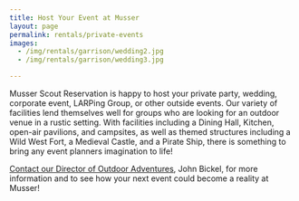 ```yaml
---
title: Host Your Event at Musser
layout: page
permalink: rentals/private-events
images:
  - /img/rentals/garrison/wedding2.jpg
  - /img/rentals/garrison/wedding3.jpg

---
```


Musser Scout Reservation is happy to host your private party, wedding, corporate event, LARPing Group, or other outside events. Our variety of facilities lend themselves well for groups who are looking for an outdoor venue in a rustic setting. With facilities including a Dining Hall, Kitchen, open-air pavilions, and campsites, as well as themed structures including a Wild West Fort, a Medieval Castle, and a Pirate Ship, there is something to bring any event planners imagination to life!

[Contact our Director of Outdoor Adventures](/contact?subject=Private%20Events), John Bickel, for more information and to see how your next event could become a reality at Musser!
